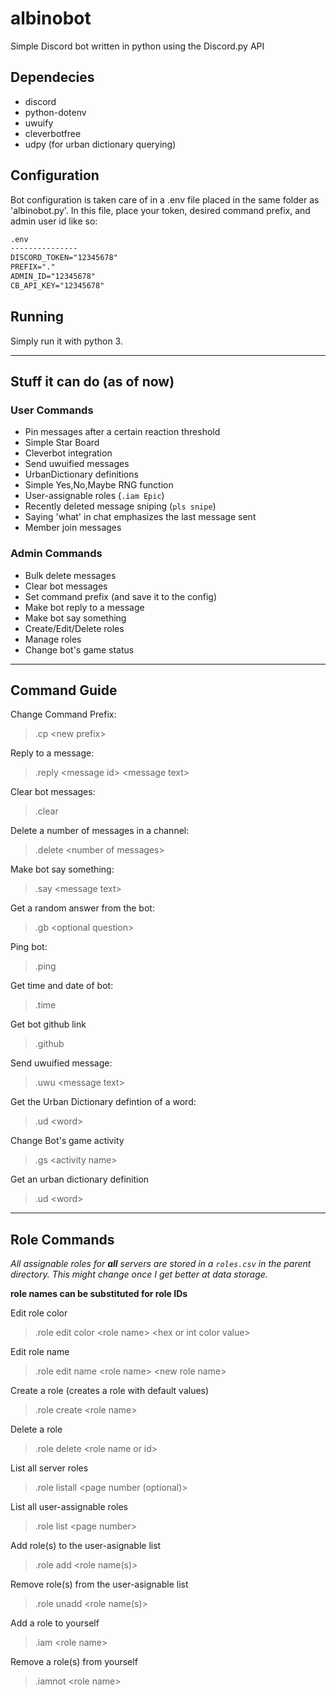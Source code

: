 # albinobot

Simple Discord bot written in python using the Discord.py API

## Dependecies

- discord
- python-dotenv
- uwuify
- cleverbotfree
- udpy (for urban dictionary querying)

## Configuration

Bot configuration is taken care of in a .env file placed in the same folder as 'albinobot.py'. In this file, place your token, desired command prefix, and admin user id like so:

```txt
.env
---------------
DISCORD_TOKEN="12345678"
PREFIX="."
ADMIN_ID="12345678"
CB_API_KEY="12345678"
```

## Running

Simply run it with python 3.

---

## Stuff it can do (as of now)

### User Commands

- Pin messages after a certain reaction threshold
- Simple Star Board
- Cleverbot integration
- Send uwuified messages
- UrbanDictionary definitions
- Simple Yes,No,Maybe RNG function
- User-assignable roles (```.iam Epic```)
- Recently deleted message sniping (```pls snipe```)
- Saying 'what' in chat emphasizes the last message sent
- Member join messages

### Admin Commands

- Bulk delete messages
- Clear bot messages
- Set command prefix (and save it to the config)
- Make bot reply to a message
- Make bot say something
- Create/Edit/Delete roles
- Manage roles
- Change bot's game status

---

## Command Guide

Change Command Prefix:
> .cp \<new prefix>

Reply to a message:
> .reply \<message id> \<message text>

Clear bot messages:
> .clear

Delete a number of messages in a channel:
> .delete \<number of messages>

Make bot say something:
> .say \<message text>

Get a random answer from the bot:
> .gb \<optional question>

Ping bot:
> .ping

Get time and date of bot:
> .time

Get bot github link
> .github

Send uwuified message:
> .uwu \<message text>

Get the Urban Dictionary defintion of a word:
> .ud \<word>

Change Bot's game activity
> .gs \<activity name>

Get an urban dictionary definition
> .ud \<word>

---

## Role Commands

*All assignable roles for **all** servers are stored in a ```roles.csv``` in the parent directory. This might change once I get better at data storage.*

**role names can be substituted for role IDs**

Edit role color
> .role edit color \<role name> \<hex or int color value>

Edit role name
> .role edit name \<role name> \<new role name>

Create a role (creates a role with default values)
> .role create \<role name>

Delete a role
> .role delete \<role name or id>

List all server roles
> .role listall \<page number (optional)>

List all user-assignable roles
> .role list \<page number>

Add role(s) to the user-asignable list
> .role add \<role name(s)>

Remove role(s) from the user-asignable list
> .role unadd \<role name(s)>

Add a role to yourself
> .iam \<role name>

Remove a role(s) from yourself
> .iamnot \<role name>
